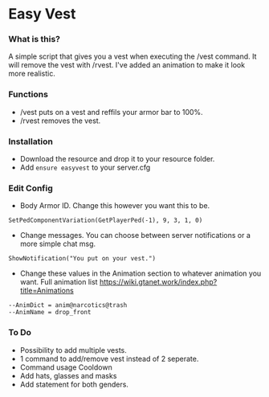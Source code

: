 # Easy Vest

### What is this?
A simple script that gives you a vest when executing the /vest command. It will remove the vest with /rvest.
I've added an animation to make it look more realistic.

### Functions
- /vest puts on a vest and reffils your armor bar to 100%.
- /rvest removes the vest.

### Installation
- Download the resource and drop it to your resource folder.
- Add ``ensure easyvest`` to your server.cfg

### Edit Config
- Body Armor ID. Change this however you want this to be.
```
SetPedComponentVariation(GetPlayerPed(-1), 9, 3, 1, 0)
```
-  Change messages. You can choose between server notifications or a more simple chat msg.
```
ShowNotification("You put on your vest.")
```
- Change these values in the Animation section to whatever animation you want. Full animation list https://wiki.gtanet.work/index.php?title=Animations
```
--AnimDict = anim@narcotics@trash
--AnimName = drop_front
```
### To Do
- Possibility to add multiple vests.
- 1 command to add/remove vest instead of 2 seperate.
- Command usage Cooldown
- Add hats, glasses and masks
- Add statement for both genders.
